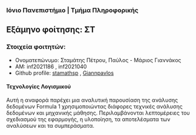 ### Ιόνιο Πανεπιστήμιο | Τμήμα Πληροφορικής

## Εξάμηνο φοίτησης: ΣΤ

### Στοιχεία φοιτητών:

- Ονοματεπώνυμο: Σταμάτης Πέτρου, Παύλος - Μάριος Γιαννάκος
- ΑΜ: inf2021186 , inf2021040 
- Github profile: [stamathsp](https://github.com/stamathsp) , [Giannpavlos](https://github.com/Giannpavlos)

 #### Τεχνολογίες Λογισμικού
Αυτή η αναφορά παρέχει μια αναλυτική παρουσίαση της ανάλυσης δεδομένων Formula 1 χρησιμοποιώντας διάφορες τεχνικές ανάλυσης δεδομένων και μηχανικής μάθησης. Περιλαμβάνονται λεπτομέρειες του σχεδιασμού της εφαρμογής, η υλοποίηση, τα αποτελέσματα των αναλύσεων και τα συμπεράσματα.
